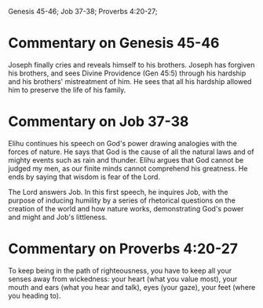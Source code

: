 Genesis 45-46; Job 37-38; Proverbs 4:20-27;
# Commentary on Genesis 45-46
Joseph finally cries and reveals himself to his brothers. Joseph has forgiven his brothers, and sees Divine Providence (Gen 45:5) through his hardship and his brothers' mistreatment of him. He sees that all his hardship allowed him to preserve the life of his family.

# Commentary on Job 37-38
Elihu continues his speech on God's power drawing analogies with the forces of nature. He says that God is the cause of all the natural laws and of mighty events such as rain and thunder. Elihu argues that God cannot be judged my men, as our finite minds cannot comprehend his greatness. He ends by saying that wisdom is fear of the Lord.

The Lord answers Job. In this first speech, he inquires Job, with the purpose of inducing humility by a series of rhetorical questions on the creation of the world and how nature works, demonstrating God's power and might and Job's littleness.
# Commentary on Proverbs 4:20-27
To keep being in the path of righteousness, you have to keep all your senses away from wickedness: your heart (what you value most), your mouth and ears (what you hear and talk), eyes (your gaze), your feet (where you heading to).